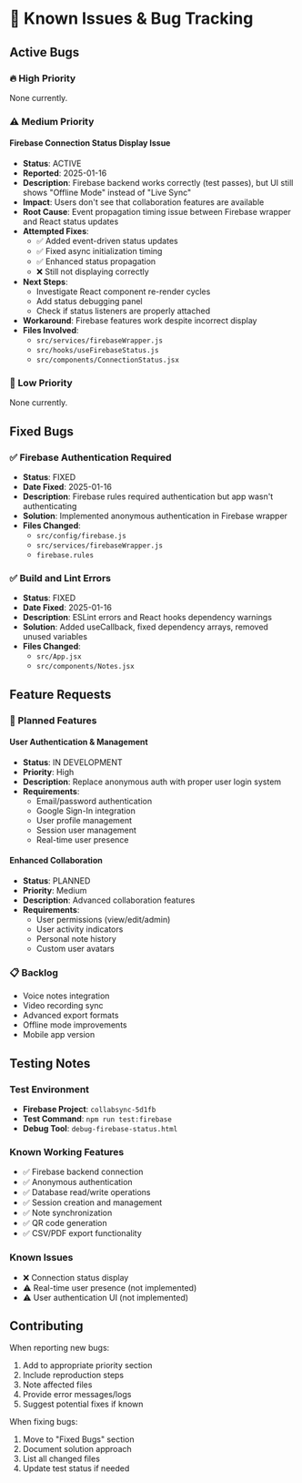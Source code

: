 # 🐛 Known Issues & Bug Tracking

## Active Bugs

### 🔥 High Priority

None currently.

### ⚠️ Medium Priority

#### Firebase Connection Status Display Issue
- **Status**: ACTIVE
- **Reported**: 2025-01-16
- **Description**: Firebase backend works correctly (test passes), but UI still shows "Offline Mode" instead of "Live Sync"
- **Impact**: Users don't see that collaboration features are available
- **Root Cause**: Event propagation timing issue between Firebase wrapper and React status updates
- **Attempted Fixes**:
  - ✅ Added event-driven status updates
  - ✅ Fixed async initialization timing
  - ✅ Enhanced status propagation
  - ❌ Still not displaying correctly
- **Next Steps**: 
  - Investigate React component re-render cycles
  - Add status debugging panel
  - Check if status listeners are properly attached
- **Workaround**: Firebase features work despite incorrect display
- **Files Involved**: 
  - `src/services/firebaseWrapper.js`
  - `src/hooks/useFirebaseStatus.js`
  - `src/components/ConnectionStatus.jsx`

### 📝 Low Priority

None currently.

## Fixed Bugs

### ✅ Firebase Authentication Required
- **Status**: FIXED
- **Date Fixed**: 2025-01-16
- **Description**: Firebase rules required authentication but app wasn't authenticating
- **Solution**: Implemented anonymous authentication in Firebase wrapper
- **Files Changed**: 
  - `src/config/firebase.js`
  - `src/services/firebaseWrapper.js`
  - `firebase.rules`

### ✅ Build and Lint Errors
- **Status**: FIXED  
- **Date Fixed**: 2025-01-16
- **Description**: ESLint errors and React hooks dependency warnings
- **Solution**: Added useCallback, fixed dependency arrays, removed unused variables
- **Files Changed**:
  - `src/App.jsx`
  - `src/components/Notes.jsx`

## Feature Requests

### 🚀 Planned Features

#### User Authentication & Management
- **Status**: IN DEVELOPMENT
- **Priority**: High
- **Description**: Replace anonymous auth with proper user login system
- **Requirements**:
  - Email/password authentication
  - Google Sign-In integration
  - User profile management
  - Session user management
  - Real-time user presence

#### Enhanced Collaboration
- **Status**: PLANNED
- **Priority**: Medium
- **Description**: Advanced collaboration features
- **Requirements**:
  - User permissions (view/edit/admin)
  - User activity indicators
  - Personal note history
  - Custom user avatars

### 📋 Backlog

- Voice notes integration
- Video recording sync
- Advanced export formats
- Offline mode improvements
- Mobile app version

## Testing Notes

### Test Environment
- **Firebase Project**: `collabsync-5d1fb`
- **Test Command**: `npm run test:firebase`
- **Debug Tool**: `debug-firebase-status.html`

### Known Working Features
- ✅ Firebase backend connection
- ✅ Anonymous authentication
- ✅ Database read/write operations
- ✅ Session creation and management
- ✅ Note synchronization
- ✅ QR code generation
- ✅ CSV/PDF export functionality

### Known Issues
- ❌ Connection status display
- ⚠️ Real-time user presence (not implemented)
- ⚠️ User authentication UI (not implemented)

## Contributing

When reporting new bugs:
1. Add to appropriate priority section
2. Include reproduction steps
3. Note affected files
4. Provide error messages/logs
5. Suggest potential fixes if known

When fixing bugs:
1. Move to "Fixed Bugs" section
2. Document solution approach
3. List all changed files
4. Update test status if needed